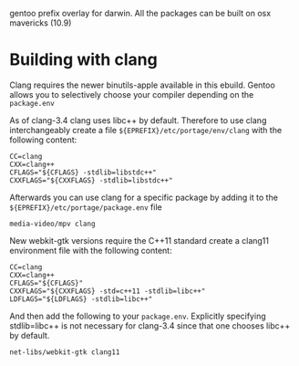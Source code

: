 gentoo prefix overlay for darwin. All the packages can be built on osx mavericks (10.9)# Building with clangClang requires the newer binutils-apple available in this ebuild. Gentoo allows you to selectively choose your compiler depending on the `package.env`As of clang-3.4 clang uses libc++ by default. Therefore to use clang interchangeably create a file `${EPREFIX}/etc/portage/env/clang` with the following content:    CC=clang    CXX=clang++    CFLAGS="${CFLAGS} -stdlib=libstdc++"    CXXFLAGS="${CXXFLAGS} -stdlib=libstdc++"Afterwards you can use clang for a specific package by adding it to the `${EPREFIX}/etc/portage/package.env` file    media-video/mpv clangNew webkit-gtk versions require the C++11 standard create a clang11 environment file with the following content:    CC=clang    CXX=clang++    CFLAGS="${CFLAGS}"    CXXFLAGS="${CXXFLAGS} -std=c++11 -stdlib=libc++"    LDFLAGS="${LDFLAGS} -stdlib=libc++"And then add the following to your `package.env`. Explicitly specifying stdlib=libc++ is not necessary for clang-3.4 since that one chooses libc++ by default.    net-libs/webkit-gtk clang11